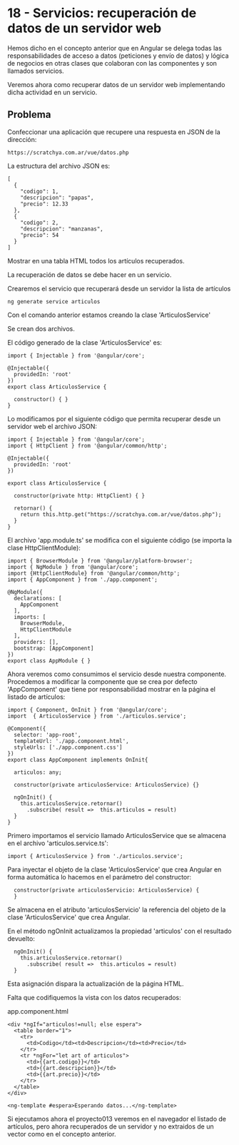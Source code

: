 # 18 - Servicios: recuperación de datos de un servidor web

Hemos dicho en el concepto anterior que en Angular se delega todas las responsabilidades de acceso a datos (peticiones y envío de datos) y lógica de negocios en otras clases que colaboran con las componentes y son llamados servicios.

Veremos ahora como recuperar datos de un servidor web implementando dicha actividad en un servicio.

## Problema
Confeccionar una aplicación que recupere una respuesta en JSON de la dirección:

```https://scratchya.com.ar/vue/datos.php```

La estructura del archivo JSON es:

```
[
  {
    "codigo": 1,
    "descripcion": "papas",
    "precio": 12.33
  },
  {
    "codigo": 2,
    "descripcion": "manzanas",
    "precio": 54
  }
]
```

Mostrar en una tabla HTML todos los artículos recuperados.

La recuperación de datos se debe hacer en un servicio.

Crearemos el servicio que recuperará desde un servidor la lista de artículos

```ng generate service articulos```

Con el comando anterior estamos creando la clase 'ArticulosService'

Se crean dos archivos.

El código generado de la clase 'ArticulosService' es:

```
import { Injectable } from '@angular/core';

@Injectable({
  providedIn: 'root'
})
export class ArticulosService {

  constructor() { }
}
```

Lo modificamos por el siguiente código que permita recuperar desde un servidor web el archivo JSON:

```
import { Injectable } from '@angular/core';
import { HttpClient } from '@angular/common/http';

@Injectable({
  providedIn: 'root'
})

export class ArticulosService {

  constructor(private http: HttpClient) { }

  retornar() {
    return this.http.get("https://scratchya.com.ar/vue/datos.php");
  }  
}
```

El archivo 'app.module.ts' se modifica con el siguiente código (se importa la clase HttpClientModule):

```
import { BrowserModule } from '@angular/platform-browser';
import { NgModule } from '@angular/core';
import {HttpClientModule} from '@angular/common/http';
import { AppComponent } from './app.component';

@NgModule({
  declarations: [
    AppComponent
  ],
  imports: [
    BrowserModule,
    HttpClientModule 
  ],
  providers: [],
  bootstrap: [AppComponent]
})
export class AppModule { }
```

Ahora veremos como consumimos el servicio desde nuestra componente. Procedemos a modificar la componente que se crea por defecto 'AppComponent' que tiene por responsabilidad mostrar en la página el listado de artículos:

```
import { Component, OnInit } from '@angular/core';
import  { ArticulosService } from './articulos.service';

@Component({
  selector: 'app-root',
  templateUrl: './app.component.html',
  styleUrls: ['./app.component.css']
})
export class AppComponent implements OnInit{

  articulos: any;

  constructor(private articulosService: ArticulosService) {}

  ngOnInit() {
    this.articulosService.retornar()
      .subscribe( result =>  this.articulos = result)
  }
}
```

Primero importamos el servicio llamado ArticulosService que se almacena en el archivo 'articulos.service.ts':

```import { ArticulosService } from './articulos.service';```

Para inyectar el objeto de la clase 'ArticulosService' que crea Angular en forma automática lo hacemos en el parámetro del constructor:

```
  constructor(private articulosServicio: ArticulosService) {
  }
```

Se almacena en el atributo 'articulosServicio' la referencia del objeto de la clase 'ArticulosService' que crea Angular.

En el método ngOnInit actualizamos la propiedad 'articulos' con el resultado devuelto:

```
  ngOnInit() {
    this.articulosService.retornar()
      .subscribe( result =>  this.articulos = result)
  }
```

Esta asignación dispara la actualización de la página HTML.

Falta que codifiquemos la vista con los datos recuperados:

app.component.html

```
<div *ngIf="articulos!=null; else espera">
  <table border="1">
    <tr>
      <td>Codigo</td><td>Descripcion</td><td>Precio</td>
    </tr>
    <tr *ngFor="let art of articulos">
      <td>{{art.codigo}}</td>
      <td>{{art.descripcion}}</td>
      <td>{{art.precio}}</td>
    </tr>
  </table>
</div>
```

```<ng-template #espera>Esperando datos...</ng-template>```

Si ejecutamos ahora el proyecto013 veremos en el navegador el listado de artículos, pero ahora recuperados de un servidor y no extraidos de un vector como en el concepto anterior.

